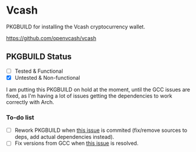 # Vcash
PKGBUILD for installing the Vcash cryptocurrency wallet.  

https://github.com/openvcash/vcash  

## PKGBUILD Status  
- [ ] Tested & Functional
- [x] Untested & Non-functional

I am putting this PKGBUILD on hold at the moment, until the GCC issues are fixed, as I'm having a lot of issues getting the dependencies to work correctly with Arch.

### To-do list  
- [ ] Rework PKGBUILD when [this issue](https://github.com/openvcash/vcash/pull/4) is commited (fix/remove sources to deps, add actual dependencies instead).
- [ ] Fix versions from GCC when [this issue](https://github.com/openvcash/vcash/issues/14) is resolved.
